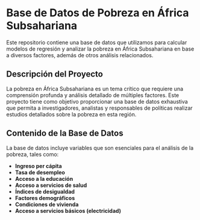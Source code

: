 # Base de Datos de Pobreza en África Subsahariana

Este repositorio contiene una base de datos que utilizamos para calcular modelos de regresión y analizar la pobreza en África Subsahariana en base a diversos factores, además de otros análisis relacionados.

## Descripción del Proyecto

La pobreza en África Subsahariana es un tema crítico que requiere una comprensión profunda y análisis detallado de múltiples factores. Este proyecto tiene como objetivo proporcionar una base de datos exhaustiva que permita a investigadores, analistas y responsables de políticas realizar estudios detallados sobre la pobreza en esta región.

## Contenido de la Base de Datos

La base de datos incluye variables que son esenciales para el análisis de la pobreza, tales como:

- **Ingreso per cápita**
- **Tasa de desempleo**
- **Acceso a la educación**
- **Acceso a servicios de salud**
- **Índices de desigualdad**
- **Factores demográficos**
- **Condiciones de vivienda**
- **Acceso a servicios básicos (electricidad)**

